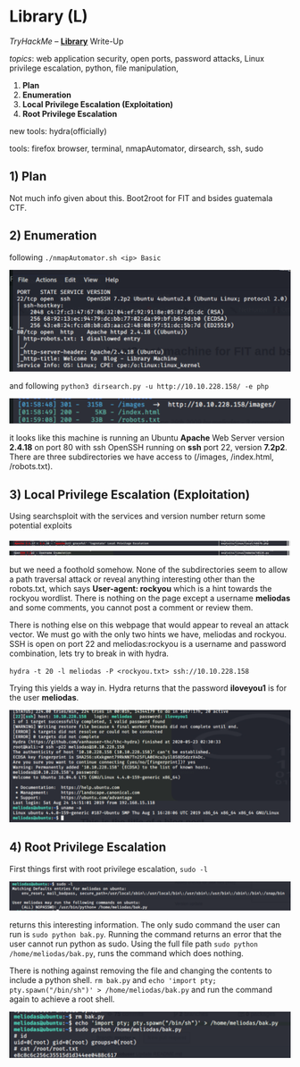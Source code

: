 # Library \(L\)

_TryHackMe_ – [**Library**](https://tryhackme.com/room/bsidesgtlibrary) Write-Up

_topics_: web application security, open ports, password attacks, Linux privilege escalation, python, file manipulation,

1. **Plan**
2. **Enumeration**
3. **Local Privilege Escalation \(Exploitation\)**
4. **Root Privilege Escalation**

new tools: hydra\(officially\)

tools: firefox browser, terminal, nmapAutomator, dirsearch, ssh, sudo

## 1\) Plan

Not much info given about this. Boot2root for FIT and bsides guatemala CTF.

## 2\) Enumeration

following `./nmapAutomator.sh <ip> Basic`

![](.gitbook/assets/0%20%282%29.png)

and following `python3 dirsearch.py -u http://10.10.228.158/ -e php`

![](.gitbook/assets/1%20%281%29.png)

it looks like this machine is running an Ubuntu **Apache** Web Server version **2.4.18** on port 80 with ssh OpenSSH running on **ssh** port 22, version **7.2p2**. There are three subdirectories we have access to \(/images, /index.html, /robots.txt\).

## 3\) Local Privilege Escalation \(Exploitation\)

Using searchsploit with the services and version number return some potential exploits

![](.gitbook/assets/2.png)![](.gitbook/assets/3.png)

but we need a foothold somehow. None of the subdirectories seem to allow a path traversal attack or reveal anything interesting other than the robots.txt, which says **User-agent: rockyou** which is a hint towards the rockyou wordlist. There is nothing on the page except a username **meliodas** and some comments, you cannot post a comment or review them.

There is nothing else on this webpage that would appear to reveal an attack vector. We must go with the only two hints we have, meliodas and rockyou. SSH is open on port 22 and meliodas:rockyou is a username and password combination, lets try to break in with hydra.

`hydra -t 20 -l meliodas -P <rockyou.txt> ssh://10.10.228.158`

Trying this yields a way in. Hydra returns that the password **iloveyou1** is for the user **meliodas**.

![](.gitbook/assets/4.png)

## 4\) Root Privilege Escalation

First things first with root privilege escalation, `sudo -l`

![](.gitbook/assets/5.png)

returns this interesting information. The only sudo command the user can run is `sudo python bak.py`_._ Running the command returns an error that the user cannot run python as sudo. Using the full file path `sudo python /home/meliodas/bak.py`, runs the command which does nothing.

There is nothing against removing the file and changing the contents to include a python shell. `rm bak.py` and `echo 'import pty; pty.spawn("/bin/sh")' > /home/meliodas/bak.py` and run the command again to achieve a root shell.

![](.gitbook/assets/6.png)

